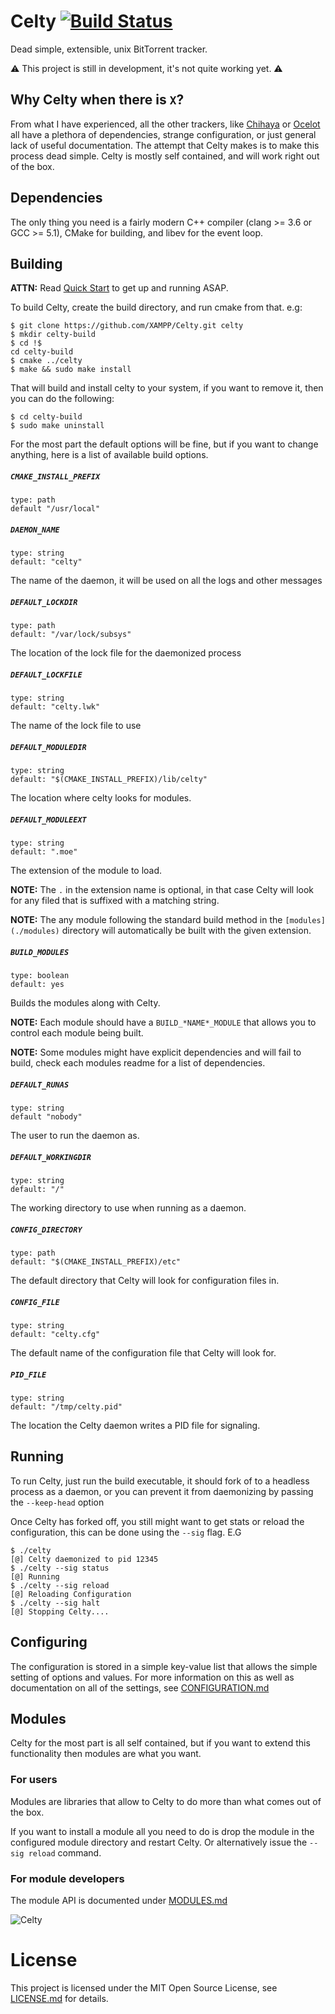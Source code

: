 # Celty [![Build Status](https://travis-ci.org/XAMPP/Celty.svg?branch=master)](https://travis-ci.org/XAMPP/Celty)
Dead simple, extensible, unix BitTorrent tracker.

:warning: This project is still in development, it's not quite working yet. :warning:

## Why Celty when there is `X`?
From what I have experienced, all the other trackers, like [Chihaya](https://github.com/chihaya/chihaya) or [Ocelot](https://github.com/WhatCD/Ocelot) all have a plethora of dependencies, strange configuration, or just general lack of useful documentation. The attempt that Celty makes is to make this process dead simple. Celty is mostly self contained, and will work right out of the box.

## Dependencies
The only thing you need is a fairly modern C++ compiler (clang >= 3.6 or GCC >= 5.1), CMake for building, and libev for the event loop.

## Building
**ATTN:** Read [Quick Start](https://github.com/XAMPP/Celty/blob/master/docs/QUICKSTART.md) to get up and running ASAP.

To build Celty, create the build directory, and run cmake from that. e.g:

```
$ git clone https://github.com/XAMPP/Celty.git celty
$ mkdir celty-build
$ cd !$
cd celty-build
$ cmake ../celty
$ make && sudo make install
```

That will build and install celty to your system, if you want to remove it, then you can do the following:
```
$ cd celty-build
$ sudo make uninstall
```

For the most part the default options will be fine, but if you want to change anything, here is a list of available build options.

##### `CMAKE_INSTALL_PREFIX`
	type: path
	default "/usr/local"

##### `DAEMON_NAME`
	type: string
	default: "celty"

The name of the daemon, it will be used on all the logs and other messages

##### `DEFAULT_LOCKDIR`
	type: path
	default: "/var/lock/subsys"

The location of the lock file for the daemonized process

##### `DEFAULT_LOCKFILE`
	type: string
	default: "celty.lwk"

The name of the lock file to use

##### `DEFAULT_MODULEDIR`
	type: string
	default: "$(CMAKE_INSTALL_PREFIX)/lib/celty"

The location where celty looks for modules.

##### `DEFAULT_MODULEEXT`
	type: string
	default: ".moe"

The extension of the module to load.

**NOTE:** The `.` in the extension name is optional, in that case Celty will look for any filed that is suffixed with a matching string.

**NOTE:** The any module following the standard build method in the `[modules](./modules)` directory will automatically be built with the given extension.

##### `BUILD_MODULES`
	type: boolean
	default: yes

Builds the modules along with Celty.

**NOTE:** Each module should have a `BUILD_*NAME*_MODULE` that allows you to control each module being built.

**NOTE:** Some modules might have explicit dependencies and will fail to build, check each modules readme for a list of dependencies.

##### `DEFAULT_RUNAS`
	type: string
	default "nobody"

The user to run the daemon as.

##### `DEFAULT_WORKINGDIR`
	type: string
	default: "/"

The working directory to use when running as a daemon.

##### `CONFIG_DIRECTORY`
	type: path
	default: "$(CMAKE_INSTALL_PREFIX)/etc"

The default directory that Celty will look for configuration files in.

##### `CONFIG_FILE`
	type: string
	default: "celty.cfg"

The default name of the configuration file that Celty will look for.

##### `PID_FILE`
	type: string
	default: "/tmp/celty.pid"

The location the Celty daemon writes a PID file for signaling.

## Running
To run Celty, just run the build executable, it should fork of to a headless process as a daemon, or you can prevent it from daemonizing by passing the `--keep-head` option

Once Celty has forked off, you still might want to get stats or reload the configuration, this can be done using the `--sig` flag. E.G
```
$ ./celty
[@] Celty daemonized to pid 12345
$ ./celty --sig status
[@] Running
$ ./celty --sig reload
[@] Reloading Configuration
$ ./celty --sig halt
[@] Stopping Celty....
```

## Configuring
The configuration is stored in a simple key-value list that allows the simple setting of options and values. For more information on this as well as documentation on all of the settings, see [CONFIGURATION.md](https://github.com/XAMPP/Celty/blob/master/docs/CONFIGURATION.md)

## Modules
Celty for the most part is all self contained, but if you want to extend this functionality then modules are what you want.

### For users
Modules are libraries that allow to Celty to do more than what comes out of the box.

If you want to install a module all you need to do is drop the module in the configured module directory and restart Celty. Or alternatively issue the `--sig reload` command.

### For module developers
The module API is documented under [MODULES.md](https://github.com/XAMPP/Celty/blob/master/docs/MODULES.md)


![Celty](http://i.imgur.com/oKwH6Ho.gif)

# License
This project is licensed under the MIT Open Source License, see [LICENSE.md](https://github.com/XAMPP/Celty/blob/master/LICENSE.md) for details.

